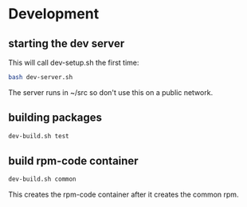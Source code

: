 # Development

## starting the dev server

This will call dev-setup.sh the first time:

```sh
bash dev-server.sh
```

The server runs in ~/src so don't use this on a public network.

## building packages

```sh
dev-build.sh test
```

## build rpm-code container

```sh
dev-build.sh common
```

This creates the rpm-code container after it creates the common rpm.
